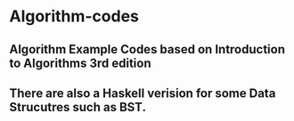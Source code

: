 # Algorithm-codes
## Algorithm Example Codes based on Introduction to Algorithms 3rd edition
## There are also a Haskell verision for some Data Strucutres such as BST.

